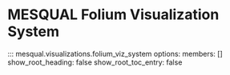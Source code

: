 # MESQUAL Folium Visualization System

::: mesqual.visualizations.folium_viz_system
    options:
        members: []
        show_root_heading: false
        show_root_toc_entry: false